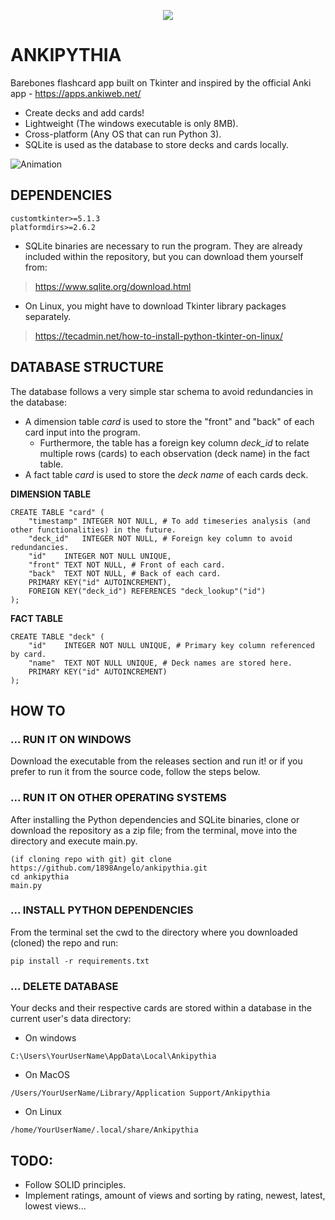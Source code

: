 <p align="center">
  <img src="https://i.imgur.com/ZHrVy1k.png">
</p>

# ANKIPYTHIA
Barebones flashcard app built on Tkinter and inspired by the official Anki app - https://apps.ankiweb.net/

- Create decks and add cards!
- Lightweight (The windows executable is only 8MB).
- Cross-platform (Any OS that can run Python 3).
- SQLite is used as the database to store decks and cards locally.

![Animation](https://github.com/1898Angelo/ankipythia/assets/123282394/a594b86a-a496-49e3-9dce-532fc7d5909f)

## DEPENDENCIES
```
customtkinter>=5.1.3
platformdirs>=2.6.2
```

- SQLite binaries are necessary to run the program. They are already included within the repository, but you can download them yourself from:
>https://www.sqlite.org/download.html

- On Linux, you might have to download Tkinter library packages separately.
>https://tecadmin.net/how-to-install-python-tkinter-on-linux/

## DATABASE STRUCTURE
The database follows a very simple star schema to avoid redundancies in the database:
- A dimension table _card_ is used to store the "front" and "back" of each card input into the program.
  - Furthermore, the table has a foreign key column _deck_id_ to relate multiple rows (cards) to each observation (deck name) in the fact table.
- A fact table _card_ is used to store the _deck name_ of each cards deck.

**DIMENSION TABLE**
```
CREATE TABLE "card" (
	"timestamp"	INTEGER NOT NULL, # To add timeseries analysis (and other functionalities) in the future.
	"deck_id"	INTEGER NOT NULL, # Foreign key column to avoid redundancies.
	"id"	INTEGER NOT NULL UNIQUE, 
	"front"	TEXT NOT NULL, # Front of each card.
	"back"	TEXT NOT NULL, # Back of each card.
	PRIMARY KEY("id" AUTOINCREMENT),
	FOREIGN KEY("deck_id") REFERENCES "deck_lookup"("id")
);
```
**FACT TABLE**
```
CREATE TABLE "deck" (
	"id"	INTEGER NOT NULL UNIQUE, # Primary key column referenced by card.
	"name"	TEXT NOT NULL UNIQUE, # Deck names are stored here.
	PRIMARY KEY("id" AUTOINCREMENT)
);
```

## HOW TO
### ... RUN IT ON WINDOWS
Download the executable from the releases section and run it! or if you prefer to run it from the source code, follow the steps below.

### ... RUN IT ON OTHER OPERATING SYSTEMS 
After installing the Python dependencies and SQLite binaries, clone or download the repository as a zip file; from the terminal, move into the directory and execute main.py.
```
(if cloning repo with git) git clone https://github.com/1898Angelo/ankipythia.git
cd ankipythia
main.py
```
### ... INSTALL PYTHON DEPENDENCIES
From the terminal set the cwd to the directory where you downloaded (cloned) the repo and run:
```
pip install -r requirements.txt
```
### ... DELETE DATABASE
Your decks and their respective cards are stored within a database in the current user's data directory:
- On windows
```
C:\Users\YourUserName\AppData\Local\Ankipythia
```
- On MacOS
```
/Users/YourUserName/Library/Application Support/Ankipythia
```
- On Linux
```
/home/YourUserName/.local/share/Ankipythia
```

## TODO:
- Follow SOLID principles.
- Implement ratings, amount of views and sorting by rating, newest, latest, lowest views...
